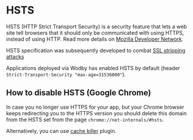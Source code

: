 # HSTS

HSTS (HTTP Strict Transport Security) is a security feature that lets a web site tell browsers that it should only be communicated with using HTTPS, instead of using HTTP. Read more details on [Mozilla Developer Network](https://developer.mozilla.org/en-US/docs/Web/Security/HTTP_strict_transport_security).

HSTS specification was subsequently developed to combat [SSL stripping attacks](https://en.wikipedia.org/wiki/SSL_stripping#SSL_stripping)

Applications deployed via Wodby has enabled HSTS by default (header `Strict-Transport-Security "max-age=31536000"`).

## How to disable HSTS (Google Chrome)

In case you no longer use HTTPS for your app, but your Chrome browser keeps redirecting you to the HTTPS version you should delete this domain from the HSTS set from the page `chrome://net-internals/#hsts`. 

Alternatively, you can use [cache killer](https://chrome.google.com/webstore/detail/cache-killer/jpfbieopdmepaolggioebjmedmclkbap?hl=en) plugin.